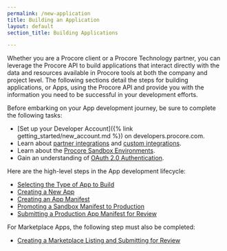 ```yaml
---
permalink: /new-application
title: Building an Application
layout: default
section_title: Building Applications

---
```


Whether you are a Procore client or a Procore Technology partner, you can leverage the Procore API to build applications that interact directly with the data and resources available in Procore tools at both the company and project level.
The following sections detail the steps for building applications, or Apps, using the Procore API and provide you with the information you need to be successful in your development efforts.

Before embarking on your App development journey, be sure to complete the following tasks:

- [Set up your Developer Account]({% link getting_started/new_account.md %}) on developers.procore.com.
- Learn about [partner integrations](#) and [custom integrations](#).
- Learn about the [Procore Sandbox Environments](#).
- Gain an understanding of [OAuth 2.0 Authentication](#).

Here are the high-level steps in the App development lifecycle:

- [Selecting the Type of App to Build](#)
- [Creating a New App](#)
- [Creating an App Manifest](#)
- [Promoting a Sandbox Manifest to Production](#)
- [Submitting a Production App Manifest for Review](#)

For Marketplace Apps, the following step must also be completed:

- [Creating a Marketplace Listing and Submitting for Review](#)